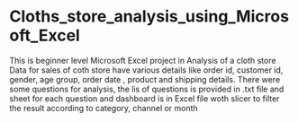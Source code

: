 # Cloths_store_analysis_using_Microsoft_Excel

This is beginner level Microsoft Excel project in Analysis of a cloth store 
Data for sales of coth store have various details like order id, customer id, gender, age group, order date , product and shipping details. 
There were some questions for analysis, the lis of questions is provided in .txt file and sheet for each question and dashboard is in Excel file woth slicer to filter the result according to category, channel or month 
